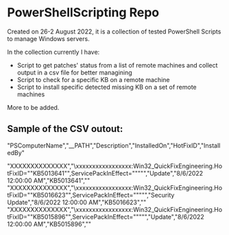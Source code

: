 # PowerShellScripting Repo
Created on 26-2 August 2022, it is a collection of tested PowerShell Scripts to manage Windows servers.

In the collection currently I have:

- Script to get patches' status from a list of remote machines and collect output in a csv file for better managining
- Script to check for a specific KB on a remote machine
- Script to install specific detected missing KB on a set of remote machines

More to be added.

## Sample of the CSV outout:

"PSComputerName","__PATH","Description","InstalledOn","HotFixID","InstalledBy"

"XXXXXXXXXXXXXX","\\xxxxxxxxxxxxxxxxx:Win32_QuickFixEngineering.HotFixID=""KB5013641"",ServicePackInEffect=""""","Update","8/6/2022 12:00:00 AM","KB5013641",""
"XXXXXXXXXXXXXX","\\xxxxxxxxxxxxxxxxx:Win32_QuickFixEngineering.HotFixID=""KB5016623"",ServicePackInEffect=""""","Security Update","8/6/2022 12:00:00 AM","KB5016623",""
"XXXXXXXXXXXXXX","\\xxxxxxxxxxxxxxxxx:Win32_QuickFixEngineering.HotFixID=""KB5015896"",ServicePackInEffect=""""","Update","8/6/2022 12:00:00 AM","KB5015896",""
